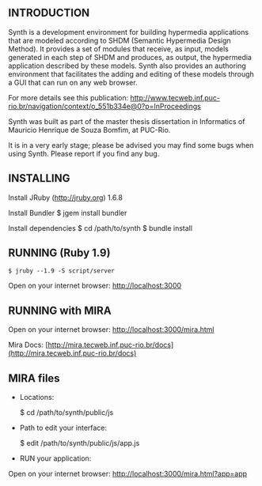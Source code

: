 INTRODUCTION
------------

Synth is a development environment for building hypermedia applications that are modeled 
according to SHDM (Semantic Hypermedia Design Method). It provides a set of modules that 
receive, as input, models  generated in each step of SHDM and produces, as output, the 
hypermedia application described by these models. Synth also provides an authoring environment 
that facilitates the adding and editing of these models through a GUI that can run on 
any web browser. 

For more details see this publication: http://www.tecweb.inf.puc-rio.br/navigation/context/o_551b334e@0?p=InProceedings

Synth was built as part of the master thesis dissertation in Informatics of 
Mauricio Henrique de Souza Bomfim, at PUC-Rio.

It is in a very early stage; please be advised you may find some bugs when using Synth. 
Please report if you find any bug.

INSTALLING
----------
Install JRuby (http://jruby.org) 1.6.8

Install Bundler
    $ jgem install bundler

Install dependencies
    $ cd /path/to/synth
    $ bundle install

RUNNING (Ruby 1.9)
-------

    $ jruby --1.9 -S script/server

Open on your internet browser: [http://localhost:3000](http://localhost:3000)

RUNNING with MIRA
-----------------

Open on your internet browser: [http://localhost:3000/mira.html](http://localhost:3000/mira.html)

Mira Docs: [http://mira.tecweb.inf.puc-rio.br/docs](http://mira.tecweb.inf.puc-rio.br/docs)

MIRA files
----------

* Locations:


    $ cd /path/to/synth/public/js
    
    
* Path to edit your interface:


    $ edit /path/to/synth/public/js/app.js

 
* RUN your application:
    
Open on your internet browser: [http://localhost:3000/mira.html?app=app](http://localhost:3000/mira.html?app=app)